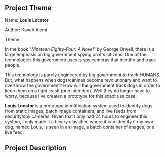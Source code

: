 ## Project Theme

Name: **Louis Locator**

Author: Kaveh Alemi

Theme:

In the book "_Nineteen Eighty-Four: A Novel_" by George Orwell, there is a large emphasis on big government spying on it's citizens. One of the technologies this government uses is spy cameras that identify and track people. 

This technology is purely engineered by big government to track HUMANS. But, what happens when dogs/canines become revolutionary and want to overthrow the government? How will the government track dogs in order to keep them on a tight leash (pun intended). Well they no longer have to worry, because I've created a prototype for this exact use case. 

**Louis Locator** is a prototype identification system used to identify dogs from static images, batch image containers, and live feeds from security/spy cameras. Given that I only had 24 hours to engineer this system, I only made it a binary classifier, where it can identify if my own dog, named Louis, is seen in an image, a batch container of images, or a live feed.

## Project Description


